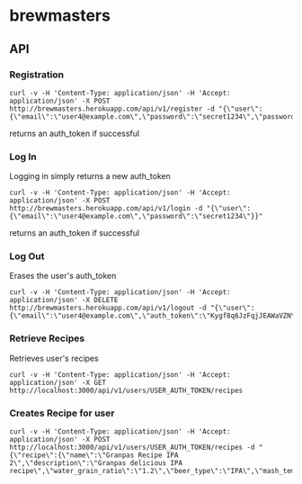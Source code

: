 # brewmasters


## API
### Registration
```
curl -v -H 'Content-Type: application/json' -H 'Accept: application/json' -X POST http://brewmasters.herokuapp.com/api/v1/register -d "{\"user\":{\"email\":\"user4@example.com\",\"password\":\"secret1234\",\"password_confirmation\":\"secret1234\"}}"
```

returns an auth_token if successful

### Log In
Logging in simply returns a new auth_token
```
curl -v -H 'Content-Type: application/json' -H 'Accept: application/json' -X POST http://brewmasters.herokuapp.com/api/v1/login -d "{\"user\":{\"email\":\"user4@example.com\",\"password\":\"secret1234\"}}"
```

returns an auth_token if successful

### Log Out
Erases the user's auth_token
```
curl -v -H 'Content-Type: application/json' -H 'Accept: application/json' -X DELETE http://brewmasters.herokuapp.com/api/v1/logout -d "{\"user\":{\"email\":\"user4@example.com\",\"auth_token\":\"Kygf8q6JzFqjJEAWaVZN\"}}"
```

### Retrieve Recipes
Retrieves user's recipes

```
curl -v -H 'Content-Type: application/json' -H 'Accept: application/json' -X GET http://localhost:3000/api/v1/users/USER_AUTH_TOKEN/recipes
```

### Creates Recipe for user
```
curl -v -H 'Content-Type: application/json' -H 'Accept: application/json' -X POST http://localhost:3000/api/v1/users/USER_AUTH_TOKEN/recipes -d "{\"recipe\":{\"name\":\"Granpas Recipe IPA 2\",\"description\":\"Granpas delicious IPA recipe\",\"water_grain_ratio\":\"1.2\",\"beer_type\":\"IPA\",\"mash_temperature\":\"170.0\",\"boil_duration\":\"60.00\",\"mash_duration\":\"55.00\"}}"

```

